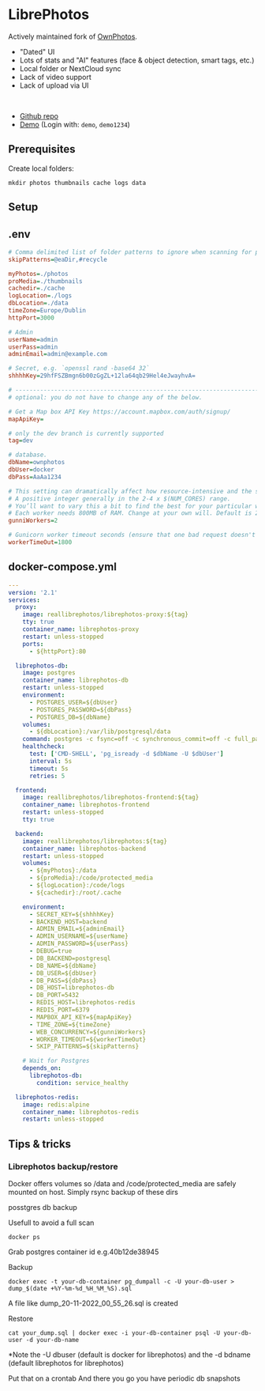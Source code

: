 # LibrePhotos

Actively maintained fork of [OwnPhotos](https://github.com/hooram/ownphotos).
- "Dated" UI
- Lots of stats and "AI" features (face & object detection, smart tags, etc.)
- Local folder or NextCloud sync
- Lack of video support
- Lack of upload via UI

<br>

- [Github repo](https://github.com/LibrePhotos/librephotos)
- [Demo](https://demo2.librephotos.com/login) (Login with: `demo`, `demo1234`)


## Prerequisites
Create local folders:
```
mkdir photos thumbnails cache logs data
```

## Setup

## .env
```ini
# Comma delimited list of folder patterns to ignore when scanning for photos
skipPatterns=@eaDir,#recycle

myPhotos=./photos
proMedia=./thumbnails
cachedir=./cache
logLocation=./logs
dbLocation=./data
timeZone=Europe/Dublin
httpPort=3000

# Admin
userName=admin
userPass=admin
adminEmail=admin@example.com

# Secret, e.g. `openssl rand -base64 32`
shhhhKey=29hfFSZBmgn6b00zGgZL+12la64qb29Hel4eJwayhvA=

# ------------------------------------------------------------------------------------------------
# optional: you do not have to change any of the below.

# Get a Map box API Key https://account.mapbox.com/auth/signup/
mapApiKey=

# only the dev branch is currently supported
tag=dev

# database.
dbName=ownphotos
dbUser=docker
dbPass=AaAa1234

# This setting can dramatically affect how resource-intensive and the speed of scanning photos
# A positive integer generally in the 2-4 x $(NUM_CORES) range.
# You’ll want to vary this a bit to find the best for your particular workload.
# Each worker needs 800MB of RAM. Change at your own will. Default is 2.
gunniWorkers=2

# Gunicorn worker timeout seconds (ensure that one bad request doesn't stall other requests forever)
workerTimeOut=1800
```

## docker-compose.yml
```yml
---
version: '2.1'
services:
  proxy:
    image: reallibrephotos/librephotos-proxy:${tag}
    tty: true
    container_name: librephotos-proxy
    restart: unless-stopped
    ports:
      - ${httpPort}:80

  librephotos-db:
    image: postgres
    container_name: librephotos-db
    restart: unless-stopped
    environment:
      - POSTGRES_USER=${dbUser}
      - POSTGRES_PASSWORD=${dbPass}
      - POSTGRES_DB=${dbName}
    volumes:
      - ${dbLocation}:/var/lib/postgresql/data
    command: postgres -c fsync=off -c synchronous_commit=off -c full_page_writes=off -c random_page_cost=1.0
    healthcheck:
      test: ['CMD-SHELL', 'pg_isready -d $dbName -U $dbUser']
      interval: 5s
      timeout: 5s
      retries: 5

  frontend:
    image: reallibrephotos/librephotos-frontend:${tag}
    container_name: librephotos-frontend
    restart: unless-stopped
    tty: true

  backend:
    image: reallibrephotos/librephotos:${tag}
    container_name: librephotos-backend
    restart: unless-stopped
    volumes:
      - ${myPhotos}:/data
      - ${proMedia}:/code/protected_media
      - ${logLocation}:/code/logs
      - ${cachedir}:/root/.cache

    environment:
      - SECRET_KEY=${shhhhKey}
      - BACKEND_HOST=backend
      - ADMIN_EMAIL=${adminEmail}
      - ADMIN_USERNAME=${userName}
      - ADMIN_PASSWORD=${userPass}
      - DEBUG=true
      - DB_BACKEND=postgresql
      - DB_NAME=${dbName}
      - DB_USER=${dbUser}
      - DB_PASS=${dbPass}
      - DB_HOST=librephotos-db
      - DB_PORT=5432
      - REDIS_HOST=librephotos-redis
      - REDIS_PORT=6379
      - MAPBOX_API_KEY=${mapApiKey}
      - TIME_ZONE=${timeZone}
      - WEB_CONCURRENCY=${gunniWorkers}
      - WORKER_TIMEOUT=${workerTimeOut}
      - SKIP_PATTERNS=${skipPatterns}

    # Wait for Postgres
    depends_on:
      librephotos-db:
        condition: service_healthy

  librephotos-redis:
    image: redis:alpine
    container_name: librephotos-redis
    restart: unless-stopped
```

## Tips & tricks

### Librephotos backup/restore

Docker offers volumes so /data and /code/protected_media are safely mounted on host. Simply rsync backup of these dirs 

posstgres db backup

Usefull to avoid a full scan 

`docker ps`

Grab postgres container id e.g.40b12de38945

Backup

`docker exec -t your-db-container pg_dumpall -c -U your-db-user > dump_$(date +%Y-%m-%d_%H_%M_%S).sql`

A file like dump_20-11-2022_00_55_26.sql is created

Restore

`cat your_dump.sql | docker exec -i your-db-container psql -U your-db-user -d your-db-name`

*Note the -U dbuser (default is docker for librephotos)
and the -d bdname (default librephotos for librephotos)

Put that on a crontab
And there you go you have periodic db snapshots
